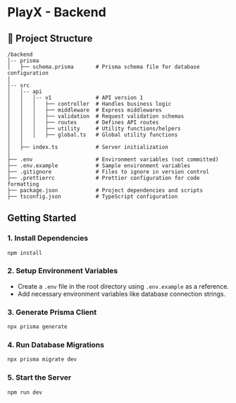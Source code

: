 # PlayX - Backend

## 📂 Project Structure

```
/backend
│-- prisma
│   ├── schema.prisma       # Prisma schema file for database configuration
│
│-- src
│   │-- api
│   │   │-- v1              # API version 1
│   │   │   ├── controller  # Handles business logic
│   │   │   ├── middleware  # Express middlewares
│   │   │   ├── validation  # Request validation schemas
│   │   │   ├── routes      # Defines API routes
│   │   │   ├── utility     # Utility functions/helpers
│   │   │   ├── global.ts   # Global utility functions
│   │
│   ├── index.ts            # Server initialization
│
├── .env                    # Environment variables (not committed)
├── .env.example            # Sample environment variables
├── .gitignore              # Files to ignore in version control
├── .prettierrc             # Prettier configuration for code formatting
├── package.json            # Project dependencies and scripts
├── tsconfig.json           # TypeScript configuration
```

## Getting Started

### 1. Install Dependencies

```sh
npm install
```

### 2. Setup Environment Variables

- Create a `.env` file in the root directory using `.env.example` as a reference.
- Add necessary environment variables like database connection strings.

### 3. Generate Prisma Client

```sh
npx prisma generate
```

### 4. Run Database Migrations

```sh
npx prisma migrate dev
```

### 5. Start the Server

```sh
npm run dev
```
